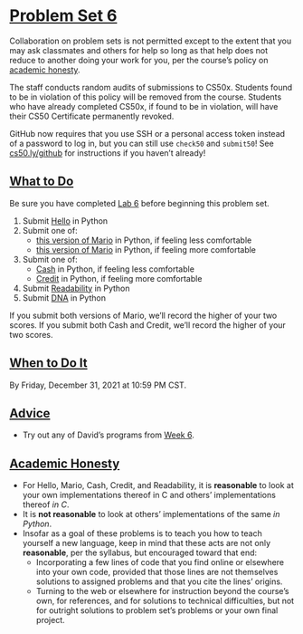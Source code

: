 [Problem Set 6](#problem-set-6)
===============================

Collaboration on problem sets is not permitted except to the extent that you may ask classmates and others for help so long as that help does not reduce to another doing your work for you, per the course’s policy on [academic honesty](../../syllabus/#academic-honesty).

The staff conducts random audits of submissions to CS50x. Students found to be in violation of this policy will be removed from the course. Students who have already completed CS50x, if found to be in violation, will have their CS50 Certificate permanently revoked.

GitHub now requires that you use SSH or a personal access token instead of a password to log in, but you can still use `check50` and `submit50`! See [cs50.ly/github](https://cs50.ly/github) for instructions if you haven’t already!

[What to Do](#what-to-do)
-------------------------

Be sure you have completed [Lab 6](../../labs/6/) before beginning this problem set.

1.  Submit [Hello](hello/) in Python
2.  Submit one of:
    *   [this version of Mario](mario/less/) in Python, if feeling less comfortable
    *   [this version of Mario](mario/more/) in Python, if feeling more comfortable
3.  Submit one of:
    *   [Cash](cash/) in Python, if feeling less comfortable
    *   [Credit](credit/) in Python, if feeling more comfortable
4.  Submit [Readability](readability/) in Python
5.  Submit [DNA](dna/) in Python

If you submit both versions of Mario, we’ll record the higher of your two scores. If you submit both Cash and Credit, we’ll record the higher of your two scores.

[When to Do It](#when-to-do-it)
-------------------------------

By Friday, December 31, 2021 at 10:59 PM CST[](https://time.cs50.io/2021-12-31T23:59:00-05:00).

[Advice](#advice)
-----------------

*   Try out any of David’s programs from [Week 6](../../weeks/6/).

[Academic Honesty](#academic-honesty)
-------------------------------------

*   For Hello, Mario, Cash, Credit, and Readability, it is **reasonable** to look at your own implementations thereof in C and others’ implementations thereof _in C_.
*   It is **not reasonable** to look at others’ implementations of the same _in Python_.
*   Insofar as a goal of these problems is to teach you how to teach yourself a new language, keep in mind that these acts are not only **reasonable**, per the syllabus, but encouraged toward that end:
    *   Incorporating a few lines of code that you find online or elsewhere into your own code, provided that those lines are not themselves solutions to assigned problems and that you cite the lines’ origins.
    *   Turning to the web or elsewhere for instruction beyond the course’s own, for references, and for solutions to technical difficulties, but not for outright solutions to problem set’s problems or your own final project.
